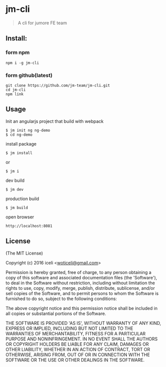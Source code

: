 # jm-cli
> A cli for jumore FE team
  
## Install:

### form npm
```git
npm i -g jm-cli
```

### form github(latest)

```git
git clone https://github.com/jm-team/jm-cli.git
cd jm-cli
npm link
```


## Usage
Init an angularjs project that build with webpack

```
$ jm init ng ng-demo 
$ cd ng-demo
```
install package
	
```
$ jm install 
```
or
	
```
$ jm i
```

dev build

```
$ jm dev
```

production build

```
$ jm build
```
open browser

```
http://localhost:8081
```

## License 

(The MIT License)

Copyright (c) 2016 iceli &lt;woticeli@gmail.com&gt;

Permission is hereby granted, free of charge, to any person obtaining
a copy of this software and associated documentation files (the
'Software'), to deal in the Software without restriction, including
without limitation the rights to use, copy, modify, merge, publish,
distribute, sublicense, and/or sell copies of the Software, and to
permit persons to whom the Software is furnished to do so, subject to
the following conditions:

The above copyright notice and this permission notice shall be
included in all copies or substantial portions of the Software.

THE SOFTWARE IS PROVIDED 'AS IS', WITHOUT WARRANTY OF ANY KIND,
EXPRESS OR IMPLIED, INCLUDING BUT NOT LIMITED TO THE WARRANTIES OF
MERCHANTABILITY, FITNESS FOR A PARTICULAR PURPOSE AND NONINFRINGEMENT.
IN NO EVENT SHALL THE AUTHORS OR COPYRIGHT HOLDERS BE LIABLE FOR ANY
CLAIM, DAMAGES OR OTHER LIABILITY, WHETHER IN AN ACTION OF CONTRACT,
TORT OR OTHERWISE, ARISING FROM, OUT OF OR IN CONNECTION WITH THE
SOFTWARE OR THE USE OR OTHER DEALINGS IN THE SOFTWARE.